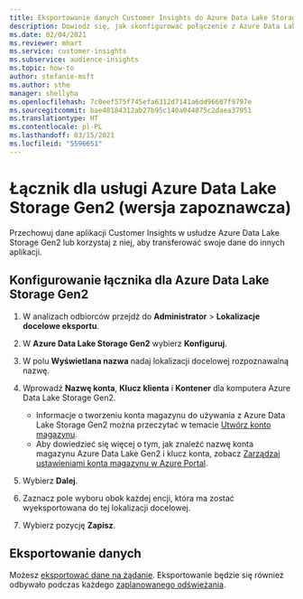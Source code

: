 ```yaml
---
title: Eksportowanie danych Customer Insights do Azure Data Lake Storage Gen2
description: Dowiedz się, jak skonfigurować połączenie z Azure Data Lake Storage Gen2.
ms.date: 02/04/2021
ms.reviewer: mhart
ms.service: customer-insights
ms.subservice: audience-insights
ms.topic: how-to
author: stefanie-msft
ms.author: sthe
manager: shellyha
ms.openlocfilehash: 7c0eef575f745efa6312d7141a6dd96607f9797e
ms.sourcegitcommit: bae40184312ab27b95c140a044875c2daea37951
ms.translationtype: HT
ms.contentlocale: pl-PL
ms.lasthandoff: 03/15/2021
ms.locfileid: "5596651"
---
```

# <a name="connector-for-azure-data-lake-storage-gen2-preview"></a>Łącznik dla usługi  Azure Data Lake Storage Gen2 (wersja zapoznawcza)

Przechowuj dane aplikacji Customer Insights w usłudze Azure Data Lake Storage Gen2 lub korzystaj z niej, aby transferować swoje dane do innych aplikacji.

## <a name="configure-the-connector-for-azure-data-lake-storage-gen2"></a>Konfigurowanie łącznika dla Azure Data Lake Storage Gen2

1. W analizach odbiorców przejdź do **Administrator** > **Lokalizacje docelowe eksportu**.

1. W **Azure Data Lake Storage Gen2** wybierz **Konfiguruj**.

1. W polu **Wyświetlana nazwa** nadaj lokalizacji docelowej rozpoznawalną nazwę.

1. Wprowadź **Nazwę konta**, **Klucz klienta** i **Kontener** dla komputera Azure Data Lake Storage Gen2.
    - Informacje o tworzeniu konta magazynu do używania z Azure Data Lake Storage Gen2 można przeczytać w temacie [Utwórz konto magazynu](/azure/storage/blobs/create-data-lake-storage-account). 
    - Aby dowiedzieć się więcej o tym, jak znaleźć nazwę konta magazynu Azure Data Lake Gen2 i klucz konta, zobacz [Zarządzaj ustawieniami konta magazynu w Azure Portal](/azure/storage/common/storage-account-manage).

1. Wybierz **Dalej**.

1. Zaznacz pole wyboru obok każdej encji, która ma zostać wyeksportowana do tej lokalizacji docelowej.

1. Wybierz pozycję **Zapisz**.

## <a name="export-the-data"></a>Eksportowanie danych

Możesz [eksportować dane na żądanie](export-destinations.md#export-data-on-demand). Eksportowanie będzie się również odbywało podczas każdego [zaplanowanego odświeżania](system.md#schedule-tab).